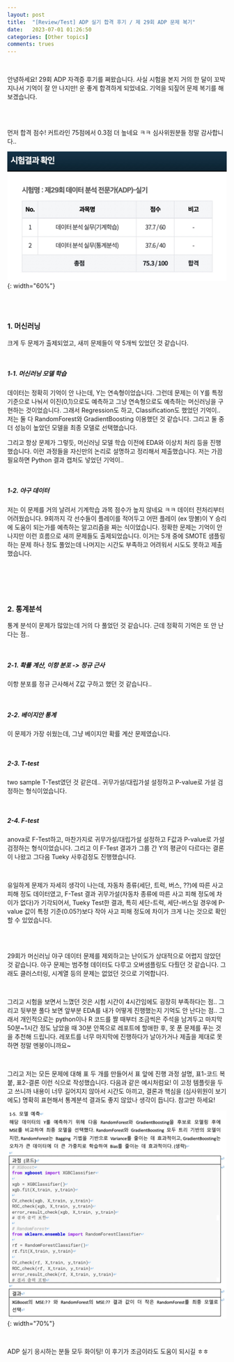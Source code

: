 ```yaml
---
layout: post
title:  "[Review/Test] ADP 실기 합격 후기 / 제 29회 ADP 문제 복기"
date:   2023-07-01 01:26:50
categories: [Other topics]
comments: trues
---
```

<br>

안녕하세요! 29회 ADP 자격증 후기를 쪄왔습니다. 사실 시험을 본지 거의 한 달이 꼬박 지나서 기억이 잘 안 나지만! 운 좋게 합격하게 되었네요. 기억을 되짚어 문제 복기를 해보겠습니다.

<br><br>

먼저 합격 점수! 커트라인 75점에서 0.3점 더 높네요 ㅋㅋ 심사위원분들 정말 감사합니다..  

![image-1](/!contents_plot/2023-07-02-review-1.jpg){: width="60%"}

<br><br>

### 1. 머신러닝
크게 두 문제가 출제되었고, 새끼 문제들이 약 5개씩 있었던 것 같습니다.

<br>

##### 1-1. 머신러닝 모델 학습

데이터는 정확히 기억이 안 나는데, Y는 연속형이었습니다. 그런데 문제는 이 Y를 특정 기준으로 나눠서 이진(0,1)으로도 예측하고 그냥 연속형으로도 예측하는 머신러닝을 구현하는 것이었습니다. 그래서 Regression도 하고, Classification도 했었던 기억이.. 저는 둘 다 RandomForest와 GradientBoosting 이용했던 것 같습니다. 그리고 둘 중 더 성능이 높았던 모델을 최종 모델로 선택했습니다.

그리고 항상 문제가 그렇듯, 머신러닝 모델 학습 이전에 EDA와 이상치 처리 등을 진행했습니다. 이런 과정들을 자신만의 논리로 설명하고 정리해서 제출했습니다. 저는 가끔 필요하면 Python 결과 캡처도 넣었던 기억이..

<br>

##### 1-2. 야구 데이터
저는 이 문제를 거의 날려서 기계학습 과목 점수가 높지 않네요 ㅋㅋ 데이터 전처리부터 어려웠습니다. 9회까지 각 선수들이 플레이를 적어두고 어떤 플레이 (ex 땅볼)이 Y 승리에 도움이 되는가를 예측하는 알고리즘을 짜는 식이었습니다. 정확한 문제는 기억이 안 나지만 이런 흐름으로 새끼 문제들도 출제되었습니다. 이거는 5개 중에 SMOTE 샘플링하는 문제 하나 정도 풀었는데 나머지는 시간도 부족하고 어려워서 시도도 못하고 제출했습니다.

<br><br>
<br><br>

### 2. 통계분석
통계 분석이 문제가 많았는데 거의 다 풀었던 것 같습니다. 근데 정확히 기억은 또 안 난다는 점..

<br>

##### 2-1. 확률 계산, 이항 분포 -> 정규 근사
이항 분포를 정규 근사해서 Z값 구하고 했던 것 같습니다..

<br>

##### 2-2. 베이지안 통계
이 문제가 가장 쉬웠는데, 그냥 베이지안 확률 계산 문제였습니다.

<br>

##### 2-3. T-test
two sample T-Test였던 것 같은데.. 귀무가설/대립가설 설정하고 P-value로 가설 검정하는 형식이었습니다.

<br>

##### 2-4. F-test
anova로 F-Test하고, 마찬가지로 귀무가설/대립가설 설정하고 F값과 P-value로 가설 검정하는 형식이었습니다.
그리고 이 F-Test 결과가 그룹 간 Y의 평균이 다르다는 결론이 나왔고 그다음 Tueky 사후검정도 진행했습니다.

<br>

유일하게 문제가 자세히 생각이 나는데, 자동차 종류(세단, 트럭, 버스, ??)에 따른 사고 피해 정도 데이터였고,
F-Test 결과 귀무가설(자동차 종류에 따른 사고 피해 정도에 차이가 없다)가 기각되어서,
Tueky Test한 결과, 특히 세단-트럭, 세단-버스일 경우에 P-value 값이 특정 기준(0.05?)보다 작아 사고 피해 정도에 차이가 크게 나는 것으로 확인할 수 있었습니다.

<br><br>

29회가 머신러닝 야구 데이터 문제를 제외하고는 난이도가 상대적으로 어렵지 않았던 것 같습니다. 야구 문제는 범주형 데이터도 다루고 오버샘플링도 다뤘던 것 같습니다. 그래도 클러스터링, 시계열 등의 문제는 없었던 것으로 기억합니다. 

<br>

그리고 시험을 보면서 느꼈던 것은 시험 시간이 4시간임에도 굉장히 부족하다는 점.. 그리고 뒷부분 풀다 보면 앞부분 EDA를 내가 어떻게 진행했는지 기억도 안 난다는 점.. 그래서 개인적으로는 python이나 R 코드를 짤 때부터 조금씩은 주석을 남겨두고 마지막 50분~1시간 정도 남았을 때 30분 안쪽으로 레포트에 할애한 후, 못 푼 문제를 푸는 것을 추천해 드립니다. 레포트를 너무 마지막에 진행하다가 날아가거나 제출을 제대로 못 하면 정말 멘붕이니까요~ 

<br>

그리고 저는 모든 문제에 대해 표 두 개를 만들어서 표 앞에 진행 과정 설명, 표1-코드 복붙, 표2-결론 이런 식으로 작성했습니다. 다음과 같은 예시처럼요! 이 고정 템플릿을 두고 쓰니까 내용이 너무 길어지지 않아서 시간도 아끼고, 결론과 핵심을 (심사위원이 보기에도) 명확히 표현해서 통계분석 결과도 좋지 않았나 생각이 듭니다. 참고만 하세요!

![image-2](/!contents_plot/2023-07-02-review-2.jpg){: width="70%"}

<br>

ADP 실기 응시하는 분들 모두 화이팅! 이 후기가 조금이라도 도움이 되시길 ㅎㅎ